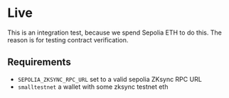 # Live

This is an integration test, because we spend Sepolia ETH to do this.
The reason is for testing contract verification. 

## Requirements

- `SEPOLIA_ZKSYNC_RPC_URL` set to a valid sepolia ZKsync RPC URL
- `smalltestnet` a wallet with some zksync testnet eth
